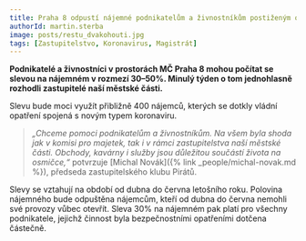 ```yaml
---
title: Praha 8 odpustí nájemné podnikatelům a živnostníkům postiženým opatřeními COVID-19
authorId: martin.sterba
image: posts/restu_dvakohouti.jpg
tags: [Zastupitelstvo, Koronavirus, Magistrát]
---
```


**Podnikatelé a živnostníci v prostorách MČ Praha 8 mohou počítat se slevou na nájemném v rozmezí 30–50%. Minulý týden o tom jednohlasně rozhodli zastupitelé naší městské části.**

Slevu bude moci využít přibližně 400 nájemců, kterých se dotkly vládní opatření spojená s novým typem koronaviru.

> *„Chceme pomoci podnikatelům a živnostníkům. Na všem byla shoda jak v komisi pro majetek, tak i v rámci zastupitelstva naší městské části. Obchody, kavárny i služby jsou důležitou součástí života na osmičce,“* potvrzuje [Michal Novák]({% link _people/michal-novak.md %}), předseda zastupitelského klubu Pirátů.

Slevy se vztahují na období od dubna do června letošního roku. Polovina nájemného bude odpuštěna nájemcům, kteří od dubna do června nemohli své provozy vůbec otevřít. Sleva 30% na nájemném pak platí pro všechny podnikatele, jejichž činnost byla bezpečnostními opatřeními dotčena částečně.
